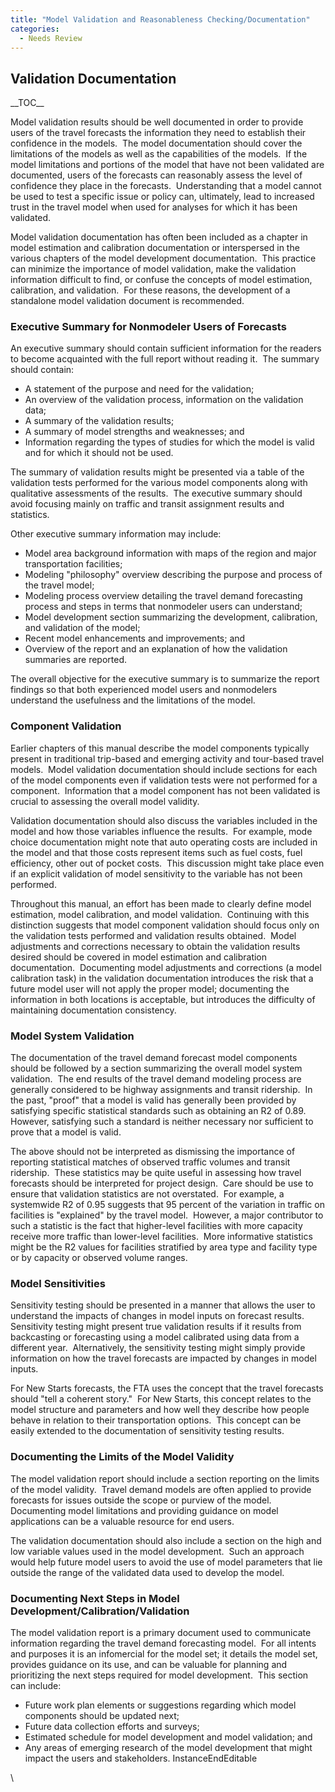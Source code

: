 ```yaml
---
title: "Model Validation and Reasonableness Checking/Documentation"
categories:
  - Needs Review
---
```


Validation Documentation
------------------------

\_\_TOC\_\_

Model validation results should be well documented in order to provide users of the travel forecasts the information they need to establish their confidence in the models.&nbsp; The model documentation should cover the limitations of the models as well as the capabilities of the models.&nbsp; If the model limitations and portions of the model that have not been validated are documented, users of the forecasts can reasonably assess the level of confidence they place in the forecasts.&nbsp; Understanding that a model cannot be used to test a specific issue or policy can, ultimately, lead to increased trust in the travel model when used for analyses for which it has been validated.

Model validation documentation has often been included as a chapter in model estimation and calibration documentation or interspersed in the various chapters of the model development documentation.&nbsp; This practice can minimize the importance of model validation, make the validation information difficult to find, or confuse the concepts of model estimation, calibration, and validation.&nbsp; For these reasons, the development of a standalone model validation document is recommended.

### Executive Summary for Nonmodeler Users of Forecasts

An executive summary should contain sufficient information for the readers to become acquainted with the full report without reading it.&nbsp; The summary should contain:

-   A statement of the purpose and need for the validation;
-   An overview of the validation process, information on the validation data;
-   A summary of the validation results;
-   A summary of model strengths and weaknesses; and
-   Information regarding the types of studies for which the model is valid and for which it should not be used.

The summary of validation results might be presented via a table of the validation tests performed for the various model components along with qualitative assessments of the results.&nbsp; The executive summary should avoid focusing mainly on traffic and transit assignment results and statistics.

Other executive summary information may include:

-   Model area background information with maps of the region and major transportation facilities;
-   Modeling "philosophy" overview describing the purpose and process of the travel model;
-   Modeling process overview detailing the travel demand forecasting process and steps in terms that nonmodeler users can understand;
-   Model development section summarizing the development, calibration, and validation of the model;
-   Recent model enhancements and improvements; and
-   Overview of the report and an explanation of how the validation summaries are reported.

The overall objective for the executive summary is to summarize the report findings so that both experienced model users and nonmodelers understand the usefulness and the limitations of the model.

### Component Validation

Earlier chapters of this manual describe the model components typically present in traditional trip-based and emerging activity and tour-based travel models.&nbsp; Model validation documentation should include sections for each of the model components even if validation tests were not performed for a component.&nbsp; Information that a model component has not been validated is crucial to assessing the overall model validity.

Validation documentation should also discuss the variables included in the model and how those variables influence the results.&nbsp; For example, mode choice documentation might note that auto operating costs are included in the model and that those costs represent items such as fuel costs, fuel efficiency, other out of pocket costs.&nbsp; This discussion might take place even if an explicit validation of model sensitivity to the variable has not been performed.

Throughout this manual, an effort has been made to clearly define model estimation, model calibration, and model validation.&nbsp; Continuing with this distinction suggests that model component validation should focus only on the validation tests performed and validation results obtained.&nbsp; Model adjustments and corrections necessary to obtain the validation results desired should be covered in model estimation and calibration documentation.&nbsp; Documenting model adjustments and corrections (a model calibration task) in the validation documentation introduces the risk that a future model user will not apply the proper model; documenting the information in both locations is acceptable, but introduces the difficulty of maintaining documentation consistency.

### Model System Validation

The documentation of the travel demand forecast model components should be followed by a section summarizing the overall model system validation.&nbsp; The end results of the travel demand modeling process are generally considered to be highway assignments and transit ridership.&nbsp; In the past, "proof" that a model is valid has generally been provided by satisfying specific statistical standards such as obtaining an R2 of 0.89.&nbsp; However, satisfying such a standard is neither necessary nor sufficient to prove that a model is valid.

The above should not be interpreted as dismissing the importance of reporting statistical matches of observed traffic volumes and transit ridership.&nbsp; These statistics may be quite useful in assessing how travel forecasts should be interpreted for project design.&nbsp; Care should be use to ensure that validation statistics are not overstated.&nbsp; For example, a systemwide R2 of 0.95 suggests that 95 percent of the variation in traffic on facilities is "explained" by the travel model.&nbsp; However, a major contributor to such a statistic is the fact that higher-level facilities with more capacity receive more traffic than lower-level facilities.&nbsp; More informative statistics might be the R2 values for facilities stratified by area type and facility type or by capacity or observed volume ranges.

### Model Sensitivities

Sensitivity testing should be presented in a manner that allows the user to understand the impacts of changes in model inputs on forecast results.&nbsp; Sensitivity testing might present true validation results if it results from backcasting or forecasting using a model calibrated using data from a different year.&nbsp; Alternatively, the sensitivity testing might simply provide information on how the travel forecasts are impacted by changes in model inputs.

For New Starts forecasts, the FTA uses the concept that the travel forecasts should "tell a coherent story."&nbsp; For New Starts, this concept relates to the model structure and parameters and how well they describe how people behave in relation to their transportation options.&nbsp; This concept can be easily extended to the documentation of sensitivity testing results.

### Documenting the Limits of the Model Validity

The model validation report should include a section reporting on the limits of the model validity.&nbsp; Travel demand models are often applied to provide forecasts for issues outside the scope or purview of the model.&nbsp; Documenting model limitations and providing guidance on model applications can be a valuable resource for end users.

The validation documentation should also include a section on the high and low variable values used in the model development.&nbsp; Such an approach would help future model users to avoid the use of model parameters that lie outside the range of the validated data used to develop the model.

### Documenting Next Steps in Model Development/Calibration/Validation

The model validation report is a primary document used to communicate information regarding the travel demand forecasting model.&nbsp; For all intents and purposes it is an infomercial for the model set; it details the model set, provides guidance on its use, and can be valuable for planning and prioritizing the next steps required for model development.&nbsp; This section can include:

-   Future work plan elements or suggestions regarding which model components should be updated next;
-   Future data collection efforts and surveys;
-   Estimated schedule for model development and model validation; and
-   Any areas of emerging research of the model development that might impact the users and stakeholders. InstanceEndEditable

\


